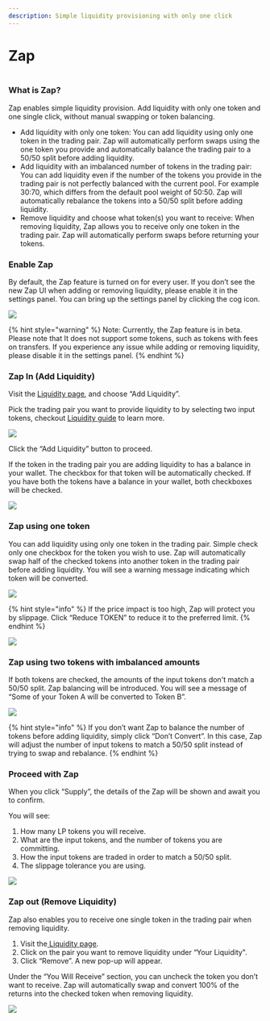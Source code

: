 ```yaml
---
description: Simple liquidity provisioning with only one click
---
```


# Zap

<img src="../../.gitbook/images/zap-0.png" alt="" data-size="original">

### What is Zap? <a href="#h.lv839zkjvd8q" id="h.lv839zkjvd8q"></a>

Zap enables simple liquidity provision. Add liquidity with only one token and one single click, without manual swapping or token balancing.

- Add liquidity with only one token: You can add liquidity using only one token in the trading pair. Zap will automatically perform swaps using the one token you provide and automatically balance the trading pair to a 50/50 split before adding liquidity.
- Add liquidity with an imbalanced number of tokens in the trading pair: You can add liquidity even if the number of the tokens you provide in the trading pair is not perfectly balanced with the current pool. For example 30:70, which differs from the default pool weight of 50:50. Zap will automatically rebalance the tokens into a 50/50 split before adding liquidity.
- Remove liquidity and choose what token(s) you want to receive: When removing liquidity, Zap allows you to receive only one token in the trading pair. Zap will automatically perform swaps before returning your tokens.

### Enable Zap <a href="#h.8q1zrb4afp7i" id="h.8q1zrb4afp7i"></a>

By default, the Zap feature is turned on for every user. If you don’t see the new Zap UI when adding or removing liquidity, please enable it in the settings panel. You can bring up the settings panel by clicking the cog icon.

![](../../.gitbook/images/zap-8.png)

{% hint style="warning" %}
Note: Currently, the Zap feature is in beta. Please note that It does not support some tokens, such as tokens with fees on transfers. If you experience any issue while adding or removing liquidity, please disable it in the settings panel.
{% endhint %}

### Zap In (Add Liquidity) <a href="#h.xp3to7fwu7s6" id="h.xp3to7fwu7s6"></a>

Visit the [Liquidity page](https://www.google.com/url?q=https://zexdex.app/liquidity&sa=D&source=editors&ust=1656322371440119&usg=AOvVaw2VaY8U4dIbBSuWStNyOgok), and choose “Add Liquidity”.

Pick the trading pair you want to provide liquidity to by selecting two input tokens, checkout [Liquidity guide](https://www.google.com/url?q=https://docs.zexdex.app/products/zexdex/liquidity-guide&sa=D&source=editors&ust=1656322371440606&usg=AOvVaw3F7VpDtyG1aV8GnmzzfMIs) to learn more.

![](<../../.gitbook/images/zap-1 (2).png>)

Click the “Add Liquidity” button to proceed.

If the token in the trading pair you are adding liquidity to has a balance in your wallet. The checkbox for that token will be automatically checked. If you have both the tokens have a balance in your wallet, both checkboxes will be checked.

![](../../.gitbook/images/zap-6.png)

### Zap using one token <a href="#h.oc5fxca1vzfj" id="h.oc5fxca1vzfj"></a>

You can add liquidity using only one token in the trading pair. Simple check only one checkbox for the token you wish to use. Zap will automatically swap half of the checked tokens into another token in the trading pair before adding liquidity. You will see a warning message indicating which token will be converted.

![](../../.gitbook/images/zap-3.png)

{% hint style="info" %}
If the price impact is too high, Zap will protect you by slippage. Click “Reduce TOKEN” to reduce it to the preferred limit.
{% endhint %}

![](../../.gitbook/images/zap-7.png)

### Zap using two tokens with imbalanced amounts <a href="#h.4k2b7plmt9t0" id="h.4k2b7plmt9t0"></a>

If both tokens are checked, the amounts of the input tokens don't match a 50/50 split. Zap balancing will be introduced. You will see a message of “Some of your Token A will be converted to Token B”.

![](<../../.gitbook/images/zap-2 (1).png>)

{% hint style="info" %}
If you don’t want Zap to balance the number of tokens before adding liquidity, simply click “Don’t Convert”. In this case, Zap will adjust the number of input tokens to match a 50/50 split instead of trying to swap and rebalance.
{% endhint %}

### Proceed with Zap <a href="#h.t4trnmo4dzno" id="h.t4trnmo4dzno"></a>

When you click “Supply”, the details of the Zap will be shown and await you to confirm.

You will see:

1. How many LP tokens you will receive.
2. What are the input tokens, and the number of tokens you are committing.
3. How the input tokens are traded in order to match a 50/50 split.
4. The slippage tolerance you are using.

![](../../.gitbook/images/zap-4.png)

### Zap out (Remove Liquidity) <a href="#h.whuk5lgc371r" id="h.whuk5lgc371r"></a>

Zap also enables you to receive one single token in the trading pair when removing liquidity.

1. Visit the[ ](https://zexdex.app/pools/)[Liquidity page](https://zexdex.app/pools/).
2. Click on the pair you want to remove liquidity under “Your Liquidity".
3. Click “Remove”. A new pop-up will appear.

Under the “You Will Receive” section, you can uncheck the token you don’t want to receive. Zap will automatically swap and convert 100% of the returns into the checked token when removing liquidity.

![](../../.gitbook/images/zap-5.png)
